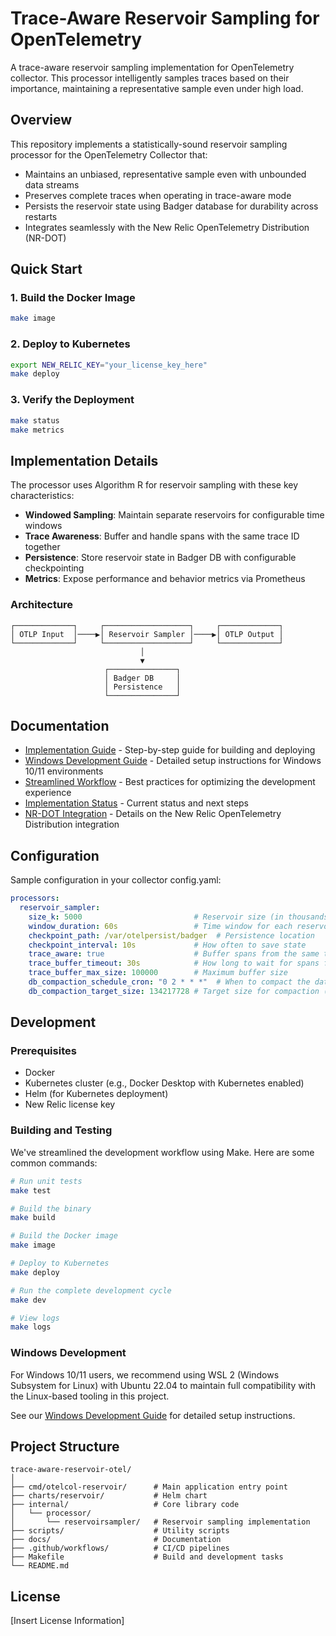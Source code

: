 # Trace-Aware Reservoir Sampling for OpenTelemetry

A trace-aware reservoir sampling implementation for OpenTelemetry collector. This processor intelligently samples traces based on their importance, maintaining a representative sample even under high load.

## Overview

This repository implements a statistically-sound reservoir sampling processor for the OpenTelemetry Collector that:

- Maintains an unbiased, representative sample even with unbounded data streams
- Preserves complete traces when operating in trace-aware mode
- Persists the reservoir state using Badger database for durability across restarts
- Integrates seamlessly with the New Relic OpenTelemetry Distribution (NR-DOT)

## Quick Start

### 1. Build the Docker Image

```bash
make image
```

### 2. Deploy to Kubernetes

```bash
export NEW_RELIC_KEY="your_license_key_here"
make deploy
```

### 3. Verify the Deployment

```bash
make status
make metrics
```

## Implementation Details

The processor uses Algorithm R for reservoir sampling with these key characteristics:

- **Windowed Sampling**: Maintain separate reservoirs for configurable time windows
- **Trace Awareness**: Buffer and handle spans with the same trace ID together
- **Persistence**: Store reservoir state in Badger DB with configurable checkpointing
- **Metrics**: Expose performance and behavior metrics via Prometheus

### Architecture

```
┌─────────────┐     ┌───────────────────┐     ┌─────────────┐
│ OTLP Input  │────▶│ Reservoir Sampler │────▶│ OTLP Output │
└─────────────┘     └───────────────────┘     └─────────────┘
                             │
                             ▼
                     ┌───────────────┐
                     │ Badger DB     │
                     │ Persistence   │
                     └───────────────┘
```

## Documentation

- [Implementation Guide](docs/implementation-guide.md) - Step-by-step guide for building and deploying
- [Windows Development Guide](docs/windows-guide.md) - Detailed setup instructions for Windows 10/11 environments
- [Streamlined Workflow](docs/streamlined-workflow.md) - Best practices for optimizing the development experience
- [Implementation Status](docs/implementation-status.md) - Current status and next steps
- [NR-DOT Integration](docs/nrdot-integration.md) - Details on the New Relic OpenTelemetry Distribution integration

## Configuration

Sample configuration in your collector config.yaml:

```yaml
processors:
  reservoir_sampler:
    size_k: 5000                         # Reservoir size (in thousands of traces)
    window_duration: 60s                 # Time window for each reservoir
    checkpoint_path: /var/otelpersist/badger  # Persistence location
    checkpoint_interval: 10s             # How often to save state
    trace_aware: true                    # Buffer spans from the same trace
    trace_buffer_timeout: 30s            # How long to wait for spans from same trace
    trace_buffer_max_size: 100000        # Maximum buffer size
    db_compaction_schedule_cron: "0 2 * * *"  # When to compact the database
    db_compaction_target_size: 134217728 # Target size for compaction (128 MiB)
```

## Development

### Prerequisites

- Docker
- Kubernetes cluster (e.g., Docker Desktop with Kubernetes enabled)
- Helm (for Kubernetes deployment)
- New Relic license key

### Building and Testing

We've streamlined the development workflow using Make. Here are some common commands:

```bash
# Run unit tests
make test

# Build the binary
make build

# Build the Docker image
make image

# Deploy to Kubernetes
make deploy

# Run the complete development cycle
make dev

# View logs
make logs
```

### Windows Development 

For Windows 10/11 users, we recommend using WSL 2 (Windows Subsystem for Linux) with Ubuntu 22.04 to maintain full compatibility with the Linux-based tooling in this project.

See our [Windows Development Guide](docs/windows-guide.md) for detailed setup instructions.

## Project Structure

```
trace-aware-reservoir-otel/
│
├── cmd/otelcol-reservoir/      # Main application entry point
├── charts/reservoir/           # Helm chart 
├── internal/                   # Core library code
│   └── processor/
│       └── reservoirsampler/   # Reservoir sampling implementation
├── scripts/                    # Utility scripts
├── docs/                       # Documentation
├── .github/workflows/          # CI/CD pipelines
├── Makefile                    # Build and development tasks
└── README.md
```

## License

[Insert License Information]
